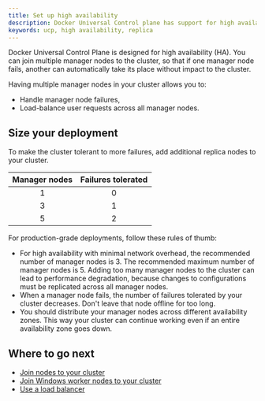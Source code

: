 ```yaml
---
title: Set up high availability
description: Docker Universal Control plane has support for high availability. Learn how to set up your installation to ensure it tolerates failures.
keywords: ucp, high availability, replica
---
```


Docker Universal Control Plane is designed for high availability (HA). You can
join multiple manager nodes to the cluster, so that if one manager node fails,
another can automatically take its place without impact to the cluster.

Having multiple manager nodes in your cluster allows you to:

* Handle manager node failures,
* Load-balance user requests across all manager nodes.

## Size your deployment

To make the cluster tolerant to more failures, add additional replica nodes to
your cluster.

| Manager nodes | Failures tolerated |
|:-------------:|:------------------:|
|       1       |         0          |
|       3       |         1          |
|       5       |         2          |

For production-grade deployments, follow these rules of thumb:

* For high availability with minimal 
  network overhead, the recommended number of manager nodes is 3. The recommended maximum number of manager 
  nodes is 5. Adding too many manager nodes to the cluster can lead to performance degradation, 
  because changes to configurations must be replicated across all manager nodes.  
* When a manager node fails, the number of failures tolerated by your cluster
  decreases. Don't leave that node offline for too long.
* You should distribute your manager nodes across different availability
  zones. This way your cluster can continue working even if an entire
  availability zone goes down.

## Where to go next

- [Join nodes to your cluster](join-linux-nodes-to-cluster.md)
- [Join Windows worker nodes to your cluster](join-windows-nodes-to-cluster.md)
- [Use a load balancer](use-a-load-balancer.md)
